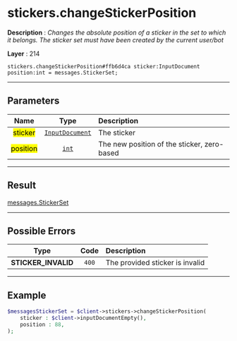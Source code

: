# stickers.changeStickerPosition

**Description** : *Changes the absolute position of a sticker in the set to which it belongs\. The sticker set must have been created by the current user/bot*

**Layer** : 214

```tl
stickers.changeStickerPosition#ffb6d4ca sticker:InputDocument position:int = messages.StickerSet;
```

---

## Parameters

| Name | Type | Description |
| :---: | :---: | :--- |
| <mark>sticker</mark> | [`InputDocument`](type/InputDocument) | The sticker |
| <mark>position</mark> | [`int`](type/int) | The new position of the sticker, zero-based |

---

## Result

[messages.StickerSet](type/messages.StickerSet)

---

## Possible Errors

| Type | Code | Description |
| :---: | :---: | :--- |
| **STICKER_INVALID** | `400` | The provided sticker is invalid |

---

## Example

```php
$messagesStickerSet = $client->stickers->changeStickerPosition(
	sticker : $client->inputDocumentEmpty(),
	position : 88,
);
```